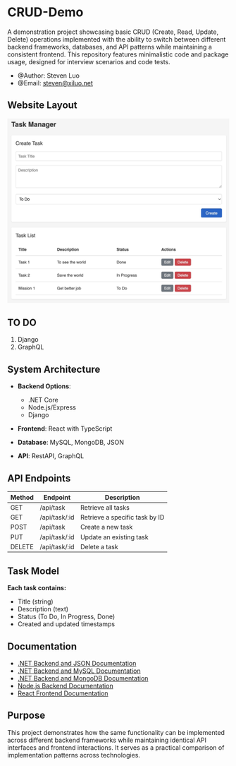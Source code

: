 # CRUD-Demo

A demonstration project showcasing basic CRUD (Create, Read, Update, Delete) operations implemented with the ability to switch between different backend frameworks, databases, and API patterns while maintaining a consistent frontend. This repository features minimalistic code and package usage, designed for interview scenarios and code tests.

- @Author: Steven Luo
- @Email: steven@xiluo.net

## Website Layout
![image](img/website.jpg)

## TO DO
1) Django
2) GraphQL

## System Architecture

- **Backend Options**: 
  - .NET Core
  - Node.js/Express
  - Django

- **Frontend**: React with TypeScript
- **Database**: MySQL, MongoDB, JSON
- **API**: RestAPI, GraphQL

## API Endpoints

| Method | Endpoint | Description |
|--------|----------|-------------|
| GET | /api/task | Retrieve all tasks |
| GET | /api/task/:id | Retrieve a specific task by ID |
| POST | /api/task | Create a new task |
| PUT | /api/task/:id | Update an existing task |
| DELETE | /api/task/:id | Delete a task |

## Task Model

**Each task contains:**
- Title (string)
- Description (text)
- Status (To Do, In Progress, Done)
- Created and updated timestamps

## Documentation

- [.NET Backend and JSON Documentation](dotnet-json/README.md)
- [.NET Backend and MySQL Documentation](dotnet-mysql/README.md)
- [.NET Backend and MongoDB Documentation](dotnet-mongodb/README.md)
- [Node.js Backend Documentation](nodejs-back/README.md)
- [React Frontend Documentation](react-front/README.md)

## Purpose

This project demonstrates how the same functionality can be implemented across different backend frameworks while maintaining identical API interfaces and frontend interactions. It serves as a practical comparison of implementation patterns across technologies.